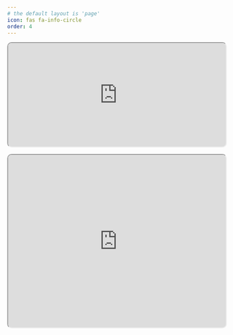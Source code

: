 ```yaml
---
# the default layout is 'page'
icon: fas fa-info-circle
order: 4
---
```


<iframe width="100%" height="240" src="https://cynicdog.github.io/commits-spread/" style="border-radius: 10px;"></iframe>

<iframe width="100%" height="400" src="https://cynicdog.github.io/commits-spread/#/network" style="margin-top: 15px; border-radius: 10px;"></iframe>
